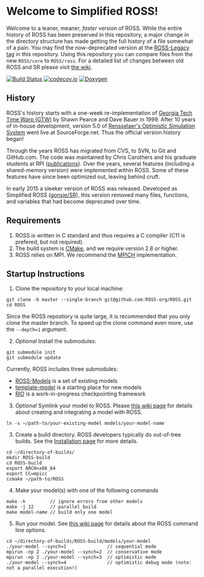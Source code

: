 # Welcome to Simplified ROSS!

Welcome to a leaner, meaner, *faster* version of ROSS.
While the entire history of ROSS has been preserved in this repository, a major change in the directory structure has made getting the full history of a file somewhat of a pain.
You may find the now-deprecated version at the [ROSS-Legacy tag](https://github.com/ROSS-org/ROSS/releases/tag/Legacy) in this repository.
Using this repository you can compare files from the new `ROSS/core` to `ROSS/ross`.
For a detailed list of changes between old ROSS and SR please visit [the wiki](https://github.com/ROSS-org/ROSS/wiki/Differences-between-Simplified-ROSS-and-ROSS-Legacy).

[![Build Status](https://travis-ci.org/ROSS-org/ROSS.svg?branch=master)](https://travis-ci.org/ROSS-org/ROSS)
[![codecov.io](http://codecov.io/github/ROSS-org/ROSS/coverage.svg?branch=master)](http://codecov.io/github/ROSS-org/ROSS?branch=master)
[![Doxygen](https://img.shields.io/badge/doxygen-reference-blue.svg)](http://ross-org.github.io/ROSS-docs/docs/html)

## History

ROSS's history starts with a one-week re-implementation of [Georgia Tech Time Warp (GTW)](http://www.cc.gatech.edu/computing/pads/tech-parallel-gtw.html) by Shawn Pearce and Dave Bauer in 1999.
After 10 years of in-house development, version 5.0 of [Rensselaer's Optimistic Simulation System](http://sourceforge.net/projects/pdes/) went live at SourceForge.net.
Thus the official version history began!

Through the years ROSS has migrated from CVS, to SVN, to Git and GitHub.com.
The code was maintained by Chris Carothers and his graduate students at RPI ([publications](http://cs.rpi.edu//~chrisc/#publications)).
Over the years, several features (including a shared-memory version) were implemented within ROSS.
Some of these features have since been optimized out, leaving behind cruft.

In early 2015 a sleeker version of ROSS was released.
Developed as Simplified ROSS ([gonsie/SR](http://github.com/gonsie/SR)), this version removed many files, functions, and variables that had become deprecated over time.

## Requirements

1. ROSS is written in C standard and thus requires a C compiler (C11 is prefered, but not required).
1. The build system is [CMake](http://cmake.org), and we require version 2.8 or higher.
2. ROSS relies on MPI.
   We recommend the [MPICH](http://www.mpich.org) implementation.

## Startup Instructions

1. Clone the repository to your local machine:
  ```
  git clone -b master --single-branch git@github.com:ROSS-org/ROSS.git
  cd ROSS
  ```
  Since the ROSS repostiory is quite large, it is recommended that you only clone the master branch.
  To speed up the clone command even more, use the `--depth=1` argument.

2. *Optional* Install the submodules:
  ```
  git submodule init
  git submodule update
  ```
  Currently, ROSS includes three submodules:
  - [ROSS-Models](http://github.com/ROSS-org/ROSS-Models) is a set of existing models
  - [template-model](http://github.com/ROSS-org/template-model) is a starting place for new models
  - [RIO](http://github.com/ROSS-org/RIO) is a work-in-progress checkpointing framework
  

3. *Optional* Symlink your model to ROSS.
Please [this wiki page](https://github.com/ROSS-org/ROSS/wiki/Constructing-the-Model) for details about creating and integrating a model with ROSS.
  ```
  ln -s ~/path-to/your-existing-model models/your-model-name
  ```

3. Create a build directory.
ROSS developers typically do out-of-tree builds.  See the [Installation page](https://github.com/ROSS-org/ROSS/wiki/Installation) for more details.
  ```
  cd ~/directory-of-builds/
  mkdir ROSS-build
  cd ROSS-build
  export ARCH=x86_64
  export CC=mpicc
  ccmake ~/path-to/ROSS
  ```

4. Make your model(s) with one of the following commands
  ```
  make -k         // ignore errors from other models
  make -j 12      // parallel build
  make model-name // build only one model
  ```

5. Run your model.
See [this wiki page](https://github.com/ROSS-org/ROSS/wiki/Running-the-Simulator) for details about the ROSS command line options.
  ```
  cd ~/directory-of-builds/ROSS-build/models/your-model
  ./your-model --synch=1               // sequential mode
  mpirun -np 2 ./your-model --synch=2  // conservative mode
  mpirun -np 2 ./your-model --synch=3  // optimistic mode
  ./your-model --synch=4               // optimistic debug mode (note: not a parallel execution!)
  ```
